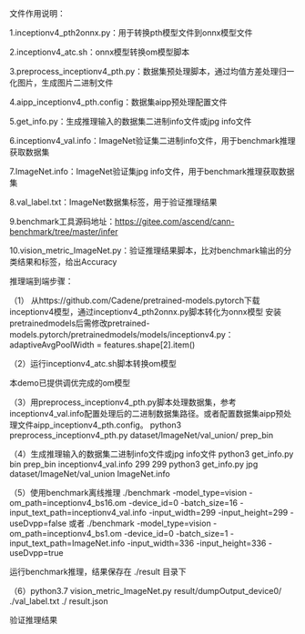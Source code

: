 文件作用说明：

1.inceptionv4_pth2onnx.py：用于转换pth模型文件到onnx模型文件

2.inceptionv4_atc.sh：onnx模型转换om模型脚本

3.preprocess_inceptionv4_pth.py：数据集预处理脚本，通过均值方差处理归一化图片，生成图片二进制文件

4.aipp_inceptionv4_pth.config：数据集aipp预处理配置文件

5.get_info.py：生成推理输入的数据集二进制info文件或jpg info文件

6.inceptionv4_val.info：ImageNet验证集二进制info文件，用于benchmark推理获取数据集

7.ImageNet.info：ImageNet验证集jpg info文件，用于benchmark推理获取数据集

8.val_label.txt：ImageNet数据集标签，用于验证推理结果

9.benchmark工具源码地址：https://gitee.com/ascend/cann-benchmark/tree/master/infer

10.vision_metric_ImageNet.py：验证推理结果脚本，比对benchmark输出的分类结果和标签，给出Accuracy





推理端到端步骤：

（1） 从https://github.com/Cadene/pretrained-models.pytorch下载inceptionv4模型，通过inceptionv4_pth2onnx.py脚本转化为onnx模型
    安装pretrainedmodels后需修改pretrained-models.pytorch/pretrainedmodels/models/inceptionv4.py：adaptiveAvgPoolWidth = features.shape[2].item()



（2）运行inceptionv4_atc.sh脚本转换om模型

本demo已提供调优完成的om模型



（3）用preprocess_inceptionv4_pth.py脚本处理数据集，参考inceptionv4_val.info配置处理后的二进制数据集路径。或者配置数据集aipp预处理文件aipp_inceptionv4_pth.config。
    python3 preprocess_inceptionv4_pth.py dataset/ImageNet/val_union/ prep_bin



（4）生成推理输入的数据集二进制info文件或jpg info文件
     python3 get_info.py bin prep_bin inceptionv4_val.info 299 299
     python3 get_info.py jpg dataset/ImageNet/val_union ImageNet.info



（5）使用benchmark离线推理
    ./benchmark -model_type=vision -om_path=inceptionv4_bs16.om -device_id=0 -batch_size=16 -input_text_path=inceptionv4_val.info -input_width=299 -input_height=299 -useDvpp=false
	或者
    ./benchmark -model_type=vision -om_path=inceptionv4_bs1.om -device_id=0 -batch_size=1 -input_text_path=ImageNet.info -input_width=336 -input_height=336 -useDvpp=true

运行benchmark推理，结果保存在 ./result 目录下



（6）python3.7 vision_metric_ImageNet.py result/dumpOutput_device0/ ./val_label.txt ./ result.json

验证推理结果

